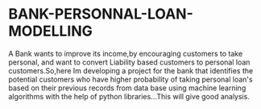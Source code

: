 # BANK-PERSONNAL-LOAN-MODELLING
A Bank wants to improve its income,by encouraging customers to take personal, and want to convert Liability based customers to personal loan customers.So,here Im developing a project for the bank that identifies the potential customers who have higher probability of taking personal loan's based on their previous records from data base using machine learning algorithms with the help of python libraries...This will give good analysis.
